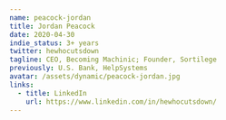 ```yaml
---
name: peacock-jordan
title: Jordan Peacock
date: 2020-04-30
indie_status: 3+ years
twitter: hewhocutsdown
tagline: CEO, Becoming Machinic; Founder, Sortilege
previously: U.S. Bank, HelpSystems
avatar: /assets/dynamic/peacock-jordan.jpg
links:
  - title: LinkedIn
    url: https://www.linkedin.com/in/hewhocutsdown/
---
```

